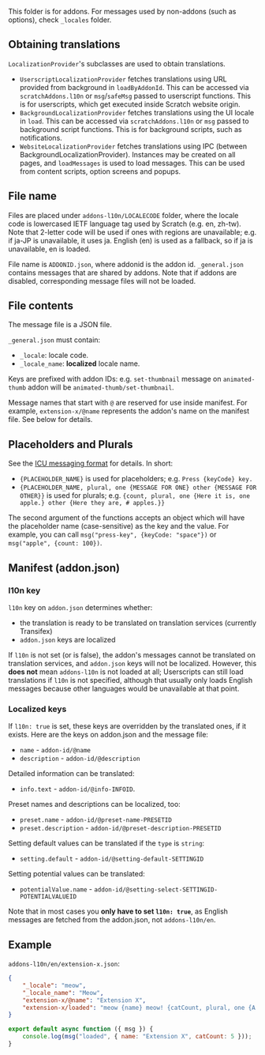 This folder is for addons. For messages used by non-addons (such as options), check `_locales` folder.

## Obtaining translations

`LocalizationProvider`'s subclasses are used to obtain translations.

-   `UserscriptLocalizationProvider` fetches translations using URL provided from background in `loadByAddonId`. This can be accessed via `scratchAddons.l10n` or `msg`/`safeMsg` passed to userscript functions. This is for userscripts, which get executed inside Scratch website origin.
-   `BackgroundLocalizationProvider` fetches translations using the UI locale in `load`. This can be accessed via `scratchAddons.l10n` or `msg` passed to background script functions. This is for background scripts, such as notifications.
-   `WebsiteLocalizationProvider` fetches translations using IPC (between BackgroundLocalizationProvider). Instances may be created on all pages, and `loadMessages` is used to load messages. This can be used from content scripts, option screens and popups.

## File name

Files are placed under `addons-l10n/LOCALECODE` folder, where the locale code is lowercased IETF language tag used by Scratch (e.g. en, zh-tw). Note that 2-letter code will be used if ones with regions are unavailable; e.g. if ja-JP is unavailable, it uses ja. English (en) is used as a fallback, so if ja is unavailable, en is loaded.

File name is `ADDONID.json`, where addonid is the addon id. `_general.json` contains messages that are shared by addons. Note that if addons are disabled, corresponding message files will not be loaded.

## File contents

The message file is a JSON file.

`_general.json` must contain:

-   `_locale`: locale code.
-   `_locale_name`: **localized** locale name.

Keys are prefixed with addon IDs: e.g. `set-thumbnail` message on `animated-thumb` addon will be `animated-thumb/set-thumbnail`.

Message names that start with `@` are reserved for use inside manifest. For example, `extension-x/@name` represents the addon's name on the manifest file. See below for details.

## Placeholders and Plurals

See the [ICU messaging format](https://unicode-org.github.io/icu/userguide/format_parse/messages/) for details. In short:

-   `{PLACEHOLDER_NAME}` is used for placeholders; e.g. `Press {keyCode} key.`
-   `{PLACEHOLDER_NAME, plural, one {MESSAGE FOR ONE} other {MESSAGE FOR OTHER}}` is used for plurals; e.g. `{count, plural, one {Here it is, one apple.} other {Here they are, # apples.}}`

The second argument of the functions accepts an object which will have the placeholder name (case-sensitive) as the key and the value. For example, you can call `msg("press-key", {keyCode: "space"})` or `msg("apple", {count: 100})`.

## Manifest (addon.json)

### l10n key

`l10n` key on `addon.json` determines whether:

-   the translation is ready to be translated on translation services (currently Transifex)
-   `addon.json` keys are localized

If `l10n` is not set (or is false), the addon's messages cannot be translated on translation services, and `addon.json` keys will not be localized. However, this **does not** mean `addons-l10n` is not loaded at all; Userscripts can still load translations if `l10n` is not specified, although that usually only loads English messages because other languages would be unavailable at that point.

### Localized keys

If `l10n: true` is set, these keys are overridden by the translated ones, if it exists. Here are the keys on addon.json and the message file:

-   `name` - `addon-id/@name`
-   `description` - `addon-id/@description`

Detailed information can be translated:

-   `info.text` - `addon-id/@info-INFOID`.

Preset names and descriptions can be localized, too:

-   `preset.name` - `addon-id/@preset-name-PRESETID`
-   `preset.description` - `addon-id/@preset-description-PRESETID`

Setting default values can be translated if the `type` is `string`:

-   `setting.default` - `addon-id/@setting-default-SETTINGID`

Setting potential values can be translated:

-   `potentialValue.name` - `addon-id/@setting-select-SETTINGID-POTENTIALVALUEID`

Note that in most cases you **only have to set `l10n: true`**, as English messages are fetched from the addon.json, not `addons-l10n/en`.

## Example

`addons-l10n/en/extension-x.json`:

```json
{
	"_locale": "meow",
	"_locale_name": "Meow",
	"extension-x/@name": "Extension X",
	"extension-x/loaded": "meow {name} meow! {catCount, plural, one {A cat is meowing!} other {# cats are meowing!}}"
}
```

```js
export default async function ({ msg }) {
	console.log(msg("loaded", { name: "Extension X", catCount: 5 }));
}
```
